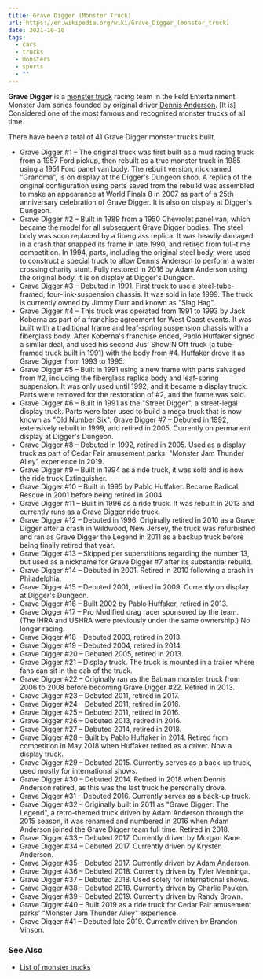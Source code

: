 ```yaml
---
title: Grave Digger (Monster Truck)
url: https://en.wikipedia.org/wiki/Grave_Digger_(monster_truck)
date: 2021-10-10
tags:
  - cars
  - trucks
  - monsters
  - sports
  - ""
---
```

**Grave Digger** is a [monster truck](https://en.wikipedia.org/wiki/Monster_truck "Monster truck") racing team in the Feld Entertainment Monster Jam series founded by original driver [Dennis Anderson](https://en.wikipedia.org/wiki/Dennis_Anderson "Dennis Anderson"). \[It is] Considered one of the most famous and recognized monster trucks of all time.

There have been a total of 41 Grave Digger monster trucks built.

* Grave Digger #1 – The original truck was first built as a mud racing truck from a 1957 Ford pickup, then rebuilt as a true monster truck in 1985 using a 1951 Ford panel van body. The rebuilt version, nicknamed "Grandma", is on display at the Digger's Dungeon shop. A replica of the original configuration using parts saved from the rebuild was assembled to make an appearance at World Finals 8 in 2007 as part of a 25th anniversary celebration of Grave Digger. It is also on display at Digger's Dungeon.
* Grave Digger #2 – Built in 1989 from a 1950 Chevrolet panel van, which became the model for all subsequent Grave Digger bodies. The steel body was soon replaced by a fiberglass replica. It was heavily damaged in a crash that snapped its frame in late 1990, and retired from full-time competition. In 1994, parts, including the original steel body, were used to construct a special truck to allow Dennis Anderson to perform a water crossing charity stunt. Fully restored in 2016 by Adam Anderson using the original body, it is on display at Digger's Dungeon.
* Grave Digger #3 – Debuted in 1991. First truck to use a steel-tube-framed, four-link-suspension chassis. It was sold in late 1999. The truck is currently owned by Jimmy Durr and known as "Slag Hag".
* Grave Digger #4 – This truck was operated from 1991 to 1993 by Jack Koberna as part of a franchise agreement for West Coast events. It was built with a traditional frame and leaf-spring suspension chassis with a fiberglass body. After Koberna's franchise ended, Pablo Huffaker signed a similar deal, and used his second Jus' Show'N Off truck (a tube-framed truck built in 1991) with the body from #4. Huffaker drove it as Grave Digger from 1993 to 1995.
* Grave Digger #5 – Built in 1991 using a new frame with parts salvaged from #2, including the fiberglass replica body and leaf-spring suspension. It was only used until 1992, and it became a display truck. Parts were removed for the restoration of #2, and the frame was sold.
* Grave Digger #6 – Built in 1991 as the "Street Digger", a street-legal display truck. Parts were later used to build a mega truck that is now known as "Old Number Six".
  Grave Digger #7 – Debuted in 1992, extensively rebuilt in 1999, and retired in 2005. Currently on permanent display at Digger's Dungeon.
* Grave Digger #8 – Debuted in 1992, retired in 2005. Used as a display truck as part of Cedar Fair amusement parks' "Monster Jam Thunder Alley" experience in 2019.
* Grave Digger #9 – Built in 1994 as a ride truck, it was sold and is now the ride truck Extinguisher.
* Grave Digger #10 – Built in 1995 by Pablo Huffaker. Became Radical Rescue in 2001 before being retired in 2004.
* Grave Digger #11 – Built in 1996 as a ride truck. It was rebuilt in 2013 and currently runs as a Grave Digger ride truck.
* Grave Digger #12 – Debuted in 1996. Originally retired in 2010 as a Grave Digger after a crash in Wildwood, New Jersey, the truck was refurbished and ran as Grave Digger the Legend in 2011 as a backup truck before being finally retired that year.
* Grave Digger #13 – Skipped per superstitions regarding the number 13, but used as a nickname for Grave Digger #7 after its substantial rebuild.
* Grave Digger #14 – Debuted in 2001. Retired in 2010 following a crash in Philadelphia.
* Grave Digger #15 – Debuted 2001, retired in 2009. Currently on display at Digger's Dungeon.
* Grave Digger #16 – Built 2002 by Pablo Huffaker, retired in 2013.
* Grave Digger #17 – Pro Modified drag racer sponsored by the team. (The IHRA and USHRA were previously under the same ownership.) No longer racing.
* Grave Digger #18 – Debuted 2003, retired in 2013.
* Grave Digger #19 – Debuted 2004, retired in 2014.
* Grave Digger #20 – Debuted 2005, retired in 2013.
* Grave Digger #21 – Display truck. The truck is mounted in a 
  trailer where fans can sit in the cab of the truck.
* Grave Digger #22 – Originally ran as the Batman monster truck 
  from 2006 to 2008 before becoming Grave Digger #22. Retired in 2013.
* Grave Digger #23 – Debuted 2011, retired in 2017.
* Grave Digger #24 – Debuted 2011, retired in 2016.
* Grave Digger #25 – Debuted 2011, retired in 2016.
* Grave Digger #26 – Debuted 2013, retired in 2016.
* Grave Digger #27 – Debuted 2014, retired in 2018.
* Grave Digger #28 – Built by Pablo Huffaker in 2014. Retired 
  from competition in May 2018 when Huffaker retired as a 
  driver. Now a display truck.
* Grave Digger #29 – Debuted 2015. Currently serves as a back-up 
  truck, used mostly for international shows.
* Grave Digger #30 – Debuted 2014. Retired in 2018 when Dennis 
  Anderson retired, as this was the last truck he personally 
  drove.
* Grave Digger #31 – Debuted 2016. Currently serves as a back-up 
  truck.
* Grave Digger #32 – Originally built in 2011 as "Grave Digger: 
  The Legend", a retro-themed truck driven by Adam Anderson 
  through the 2015 season, it was renamed and numbered in 2016 
  when Adam Anderson joined the Grave Digger team full time. 
  Retired in 2018.
* Grave Digger #33 – Debuted 2017. Currently driven by Morgan 
  Kane.
* Grave Digger #34 – Debuted 2017. Currently driven by Krysten 
  Anderson.
* Grave Digger #35 – Debuted 2017. Currently driven by Adam 
  Anderson.
* Grave Digger #36 – Debuted 2018. Currently driven by Tyler 
  Menninga.
* Grave Digger #37 – Debuted 2018. Used solely for international 
  shows.
* Grave Digger #38 – Debuted 2018. Currently driven by Charlie 
  Pauken.
* Grave Digger #39 – Debuted 2019. Currently driven by Randy 
  Brown.
* Grave Digger #40 – Built 2019 as a ride truck for Cedar Fair 
  amusement parks' "Monster Jam Thunder Alley" experience.
* Grave Digger #41 – Debuted late 2019. Currently driven by Brandon Vinson.

### See Also

* [List of monster trucks](https://en.wikipedia.org/wiki/List_of_monster_trucks "List of monster trucks")